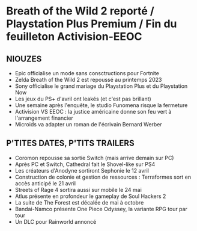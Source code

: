 # Breath of the Wild 2 reporté / Playstation Plus Premium / Fin du feuilleton Activision-EEOC

## NIOUZES

- Epic officialise un mode sans consctructions pour Fortnite
- Zelda Breath of the Wild 2 est repoussé au printemps 2023
- Sony officialise le grand mariage du Playstation Plus et du Playstation Now
- Les jeux du PS+ d'avril ont leakés (et c'est pas brillant)
- Une semaine après l'enquête, le studio Funomena risque la fermeture
- Activision VS EEOC : la justice américaine donne son feu vert à l'arrangement financier
- Microids va adapter un roman de l'écrivain Bernard Werber

## P'TITES DATES, P'TITS TRAILERS

- Coromon repousse sa sortie Switch (mais arrive demain sur PC)
- Après PC et Switch, Cathedral fait le Shovel-like sur PS4
- Les créateurs d'Anodyne sortiront Sephonie le 12 avril
- Construction de colonie et gestion de ressources : Terraformes sort en accès anticipé le 21 avril
- Streets of Rage 4 sortira aussi sur mobile le 24 mai
- Atlus présente en profondeur le gameplay de Soul Hackers 2
- La suite de The Forest est décalée de mai à octobre
- Bandai-Namco présente One Piece Odyssey, la variante RPG tour par tour
- Un DLC pour Rainworld annoncé
